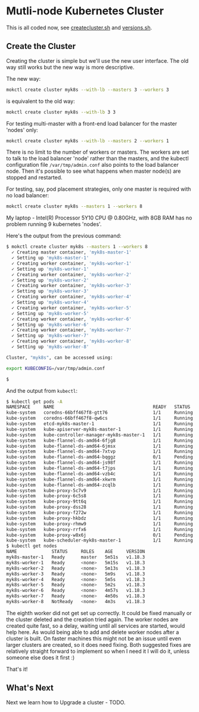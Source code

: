 # Mutli-node Kubernetes Cluster

This is all coded now, see [createcluster.sh](/src/createcluster.sh) and [versions.sh](/src/versions.sh).

## Create the Cluster

Creating the cluster is simple but we'll use the new user interface. The old way still works but the new way is more descriptive.

The new way:

```bash
mokctl create cluster myk8s --with-lb --masters 3 --workers 3
```

is equivalent to the old way:

```bash
mokctl create cluster myk8s --with-lb 3 3
```

For testing multi-master with a front-end load balancer for the master 'nodes' only:

```bash
mokctl create cluster myk8s --with-lb --masters 2 --workers 1
```

There is no limit to the number of workers or masters. The workers are set to talk to the load balancer 'node' rather than the masters, and the kubectl configuration file `/var/tmp/admin.conf` also points to the load balancer node. Then it's possible to see what happens when master node(s) are stopped and restarted.

For testing, say, pod placement strategies, only one master is required with no load balancer:

```bash
mokctl create cluster myk8s --masters 1 --workers 8
```

My laptop - Intel(R) Processor 5Y10 CPU @ 0.80GHz, with 8GB RAM has no problem running 9 kubernetes 'nodes'.

Here's the output from the previous command:

```bash
$ mokctl create cluster myk8s --masters 1 --workers 8
  ✓ Creating master container, 'myk8s-master-1'
  ✓ Setting up 'myk8s-master-1'
  ✓ Creating worker container, 'myk8s-worker-1'
  ✓ Setting up 'myk8s-worker-1'
  ✓ Creating worker container, 'myk8s-worker-2'
  ✓ Setting up 'myk8s-worker-2'
  ✓ Creating worker container, 'myk8s-worker-3'
  ✓ Setting up 'myk8s-worker-3'
  ✓ Creating worker container, 'myk8s-worker-4'
  ✓ Setting up 'myk8s-worker-4'
  ✓ Creating worker container, 'myk8s-worker-5'
  ✓ Setting up 'myk8s-worker-5'
  ✓ Creating worker container, 'myk8s-worker-6'
  ✓ Setting up 'myk8s-worker-6'
  ✓ Creating worker container, 'myk8s-worker-7'
  ✓ Setting up 'myk8s-worker-7'
  ✓ Creating worker container, 'myk8s-worker-8'
  ✓ Setting up 'myk8s-worker-8'

Cluster, "myk8s", can be accessed using:

export KUBECONFIG=/var/tmp/admin.conf

$
```

And the output from `kubectl`:

```bash
$ kubectl get pods -A
NAMESPACE     NAME                                     READY   STATUS    RESTARTS   AGE
kube-system   coredns-66bff467f8-gtt76                 1/1     Running   0          5m22s
kube-system   coredns-66bff467f8-qw6cs                 1/1     Running   0          5m22s
kube-system   etcd-myk8s-master-1                      1/1     Running   0          5m32s
kube-system   kube-apiserver-myk8s-master-1            1/1     Running   0          5m32s
kube-system   kube-controller-manager-myk8s-master-1   1/1     Running   0          5m32s
kube-system   kube-flannel-ds-amd64-6fjg8              1/1     Running   0          5m4s
kube-system   kube-flannel-ds-amd64-6jmsx              1/1     Running   0          5m23s
kube-system   kube-flannel-ds-amd64-7xtvp              1/1     Running   0          5m
kube-system   kube-flannel-ds-amd64-bqggz              0/1     Pending   0          3m51s
kube-system   kube-flannel-ds-amd64-js98f              1/1     Running   0          4m53s
kube-system   kube-flannel-ds-amd64-t7jps              1/1     Running   0          4m47s
kube-system   kube-flannel-ds-amd64-vzb4c              1/1     Running   0          4m56s
kube-system   kube-flannel-ds-amd64-xkwrm              1/1     Running   0          4m41s
kube-system   kube-flannel-ds-amd64-zcqlb              1/1     Running   0          5m6s
kube-system   kube-proxy-5c7v9                         1/1     Running   0          5m
kube-system   kube-proxy-6c5s8                         1/1     Running   0          4m56s
kube-system   kube-proxy-9tt6q                         1/1     Running   1          4m41s
kube-system   kube-proxy-dss28                         1/1     Running   0          5m4s
kube-system   kube-proxy-f272w                         1/1     Running   0          4m47s
kube-system   kube-proxy-hkbdz                         1/1     Running   0          5m6s
kube-system   kube-proxy-rhmw9                         1/1     Running   0          4m53s
kube-system   kube-proxy-rrfx6                         1/1     Running   0          5m22s
kube-system   kube-proxy-w8x6j                         0/1     Pending   0          3m51s
kube-system   kube-scheduler-myk8s-master-1            1/1     Running   0          5m32s
$ kubectl get nodes  
NAME             STATUS     ROLES    AGE     VERSION
myk8s-master-1   Ready      master   5m51s   v1.18.3
myk8s-worker-1   Ready      <none>   5m15s   v1.18.3
myk8s-worker-2   Ready      <none>   5m13s   v1.18.3
myk8s-worker-3   Ready      <none>   5m9s    v1.18.3
myk8s-worker-4   Ready      <none>   5m5s    v1.18.3
myk8s-worker-5   Ready      <none>   5m2s    v1.18.3
myk8s-worker-6   Ready      <none>   4m57s   v1.18.3
myk8s-worker-7   Ready      <none>   4m50s   v1.18.3
myk8s-worker-8   NotReady   <none>   4m3s    v1.18.3

```

The eighth worker did not get set up correctly. It could be fixed manually or the cluster deleted and the creation tried again. The worker nodes are created quite fast, so a delay, waiting until all services are started, would help here. As would being able to add and delete worker nodes after a cluster is built. On faster machines this might not be an issue until even larger clusters are created, so it does need fixing. Both suggested fixes are relatively straight forward to implement so when I need it I will do it, unless someone else does it first :)

That's it!

## What's Next

Next we learn how to Upgrade a cluster - TODO.
